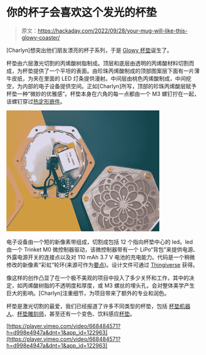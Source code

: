# 你的杯子会喜欢这个发光的杯垫

> 原文：<https://hackaday.com/2022/09/28/your-mug-will-like-this-glowy-coaster/>

[Charlyn]想突出他们朋友漂亮的杯子系列，于是 [Glowy 杯垫](https://charlyn.codes/glowy-coaster/)诞生了。

杯垫由六层激光切割的丙烯酸树脂制成。顶层和底层由透明的丙烯酸材料切割而成，为杯垫提供了一个平坦的表面。由珍珠丙烯酸制成的顶部图案层下面有一片薄牛皮纸，为夹在里面的 LED 灯条提供漫射。中间层由桃色丙烯酸制成，中间挖空，为内部的电子设备提供空间。正如[Charlyn]所写，顶部的珍珠丙烯酸层赋予杯垫一种“微妙的优雅感”。杯垫本身在六角的每一点都由一个 M3 螺钉拧在一起，该螺钉穿过[热定形嵌件](https://hackaday.com/2019/02/28/threading-3d-printed-parts-how-to-use-heat-set-inserts/)。

![inside of glowy coaster with electronics exposed](img/bc810d01e6217dffac57ba6ce4f069eb.png)

电子设备由一个短的新像素带组成，切割成包括 12 个指向杯垫中心的 led。led 由一个 Trinket M0 微控制器驱动，该微控制器带有一个 LiPo“背包”来提供电源、外露电源开关的连接点以及对 110 mAh 3.7 V 电池的充电能力。代码是一个稍微修改的新像素“彩虹”轮环(来源可作为[要点](https://gist.github.com/chardane/874d2597a331d23fbd6e592e95c50aa9))。设计文件可通过 [Thingiverse](https://www.thingiverse.com/thing:5209442) 获得。

像这样的创作凸显了在一个极不美观的项目中投入了多少关怀和工作，其中的决定，如丙烯酸树脂的不透明度和厚度，或 M3 螺丝的埋头孔，会对整体美学产生巨大的影响。[Charlyn]注重细节，为项目带来了额外的专业和润色。

杯垫是激光切割的最爱，我们已经报道了许多不同类型的杯垫，包括
[杯垫机器人](https://hackaday.com/2017/12/28/coasty-the-coaster-toaster/)、[杯垫雕刻师](https://hackaday.com/2017/05/22/evezor-robotic-arm-engraves-400-coasters/)，甚至还有一个变色、饮料感应[杯垫](https://hackaday.com/2012/03/15/color-changing-coaster-has-a-built-in-drink-detector/)。

[https://player.vimeo.com/video/668484571?h=d998e4947a&dnt=1&app_id=122963](https://player.vimeo.com/video/668484571?h=d998e4947a&dnt=1&app_id=122963)